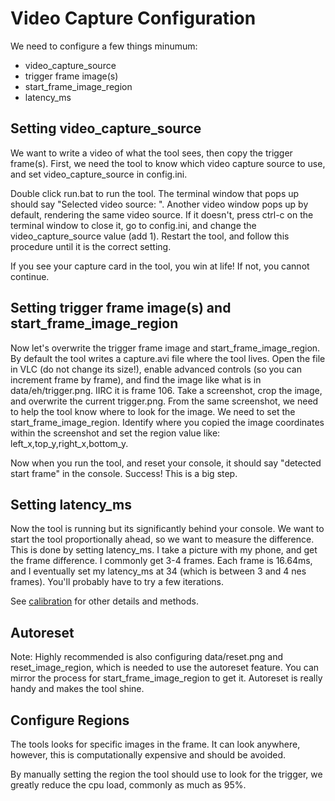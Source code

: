 Video Capture Configuration
===========================

We need to configure a few things minumum:

* video_capture_source
* trigger frame image(s)
* start_frame_image_region
* latency_ms

Setting video_capture_source
----------------------------

We want to write a video of what the tool sees, then copy the trigger
frame(s). First, we need the tool to know which video 
capture source to use, and set video_capture_source in config.ini.

Double click run.bat to run the tool. The terminal window that pops up should
say "Selected video source: <your capture card>". Another video window pops
up by default, rendering the same video source. If it doesn't, press ctrl-c
on the terminal window to close it, go to config.ini, and change the
video_capture_source value (add 1). Restart the tool, and follow this
procedure until it is the correct setting.

If you see your capture card in the tool, you win at life! If not,
you cannot continue.

Setting trigger frame image(s) and start_frame_image_region
-----------------------------------------------------------

Now let's overwrite the trigger frame image and
start_frame_image_region. By default the tool writes a capture.avi file
where the tool lives. Open the file in VLC (do not change its size!),
enable advanced controls (so you
can increment frame by frame), and find the image like what is in
data/eh/trigger.png. IIRC it is frame 106. Take a screenshot, crop
the image, and overwrite the current trigger.png. From the same screenshot,
we need to help the tool know where to look for the image. We need
to set the start_frame_image_region. Identify where you copied the image
coordinates within the screenshot and set the region value like:
left_x,top_y,right_x,bottom_y.

Now when you run the tool, and reset your console, it should say
"detected start frame" in the console. Success! This is a big step.

Setting latency_ms
------------------

Now the tool is running but its significantly behind your console.
We want to start the tool proportionally ahead, so we want to measure the
difference. This is done by setting latency_ms. I take a picture
with my phone, and get the frame difference. I commonly get 3-4 frames.
Each frame is 16.64ms, and I eventually set my latency_ms at 34 (which is
between 3 and 4 nes frames). You'll probably have to try a few iterations.

See [calibration](https://github.com/narfman0/smb3-eh-manip/blob/main/docs/calibration.md)
for other details and methods.

Autoreset
---------

Note: Highly recommended is also configuring data/reset.png and reset_image_region,
which is needed to use the autoreset feature. You can mirror the
process for start_frame_image_region to get it. Autoreset is really
handy and makes the tool shine.

Configure Regions
-----------------

The tools looks for specific images in the frame. It can look anywhere,
however, this is computationally expensive and should be avoided.

By manually setting the region the tool should use to look for the
trigger, we greatly reduce the cpu load, commonly as much as 95%.